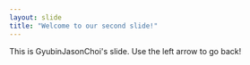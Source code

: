 ```yaml
---
layout: slide
title: "Welcome to our second slide!"
---
```

This is GyubinJasonChoi's slide.
Use the left arrow to go back!